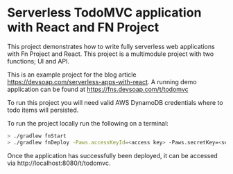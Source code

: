 # Serverless TodoMVC application with React and FN Project

This project demonstrates how to write fully serverless web applications with Fn Project and React. This project is a 
multimodule project with two functions; UI and API.


This is an example project for the blog article https://devsoap.com/serverless-apps-with-react.
A running demo application can be found at https://fns.devsoap.com/t/todomvc

To run this project you will need valid AWS DynamoDB credentials where to todo items will persisted.

To run the project locally run the following on a terminal:
```bash
> ./gradlew fnStart
> ./gradlew fnDeploy -Paws.accessKeyId=<access key> -Paws.secretKey=<secret key> -Paws.region=<region>
```

Once the application has successfully been deployed, it can be accessed via http://localhost:8080/t/todomvc.

